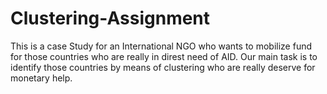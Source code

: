 # Clustering-Assignment
This is a case Study for an International NGO who wants to mobilize fund for those countries who are really in direst need of AID. Our main task is to identify those countries by means of clustering who are really deserve for monetary help.
